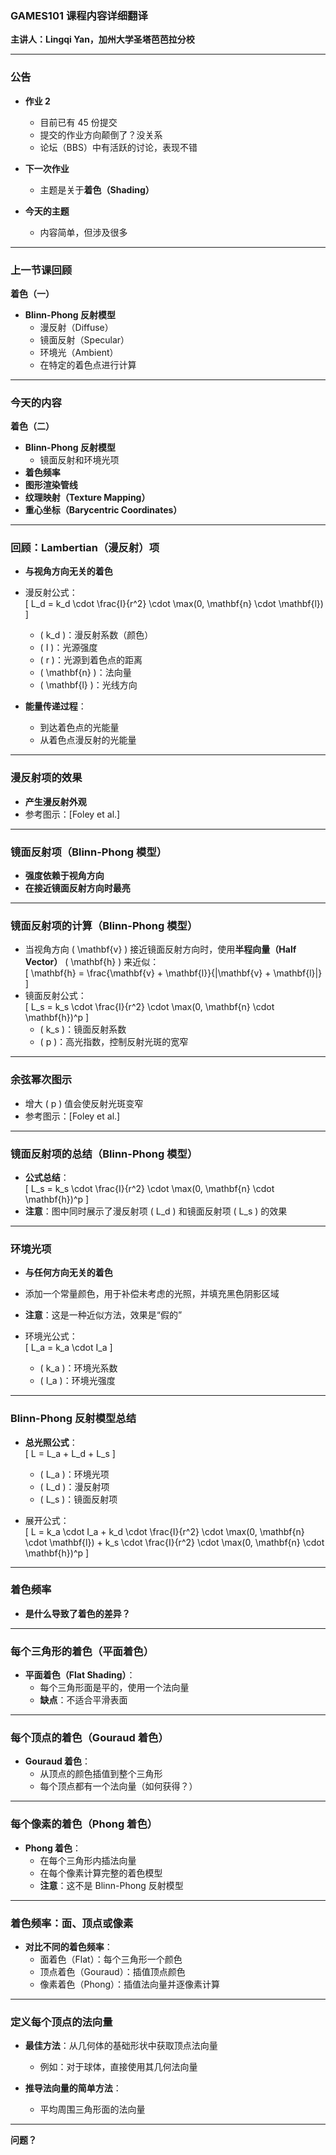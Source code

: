 ### GAMES101 课程内容详细翻译  
**主讲人：Lingqi Yan，加州大学圣塔芭芭拉分校**  

---

### 公告  
- **作业 2**  
  - 目前已有 45 份提交  
  - 提交的作业方向颠倒了？没关系  
  - 论坛（BBS）中有活跃的讨论，表现不错  

- **下一次作业**  
  - 主题是关于**着色（Shading）**  

- **今天的主题**  
  - 内容简单，但涉及很多  

---

### 上一节课回顾  
**着色（一）**  
- **Blinn-Phong 反射模型**  
  - 漫反射（Diffuse）  
  - 镜面反射（Specular）  
  - 环境光（Ambient）  
  - 在特定的着色点进行计算  

---

### 今天的内容  
**着色（二）**  
- **Blinn-Phong 反射模型**  
  - 镜面反射和环境光项  
- **着色频率**  
- **图形渲染管线**  
- **纹理映射（Texture Mapping）**  
- **重心坐标（Barycentric Coordinates）**  

---

### 回顾：Lambertian（漫反射）项  
- **与视角方向无关的着色**  
- 漫反射公式：  
  \[
  L_d = k_d \cdot \frac{I}{r^2} \cdot \max(0, \mathbf{n} \cdot \mathbf{l})
  \]  
  - \( k_d \)：漫反射系数（颜色）  
  - \( I \)：光源强度  
  - \( r \)：光源到着色点的距离  
  - \( \mathbf{n} \)：法向量  
  - \( \mathbf{l} \)：光线方向  

- **能量传递过程**：  
  - 到达着色点的光能量  
  - 从着色点漫反射的光能量  

---

### 漫反射项的效果  
- **产生漫反射外观**  
- 参考图示：[Foley et al.]  

---

### 镜面反射项（Blinn-Phong 模型）  
- **强度依赖于视角方向**  
- **在接近镜面反射方向时最亮**  

---

### 镜面反射项的计算（Blinn-Phong 模型）  
- 当视角方向 \( \mathbf{v} \) 接近镜面反射方向时，使用**半程向量（Half Vector）** \( \mathbf{h} \) 来近似：  
  \[
  \mathbf{h} = \frac{\mathbf{v} + \mathbf{l}}{\|\mathbf{v} + \mathbf{l}\|}
  \]  
- 镜面反射公式：  
  \[
  L_s = k_s \cdot \frac{I}{r^2} \cdot \max(0, \mathbf{n} \cdot \mathbf{h})^p
  \]  
  - \( k_s \)：镜面反射系数  
  - \( p \)：高光指数，控制反射光斑的宽窄  

---

### 余弦幂次图示  
- 增大 \( p \) 值会使反射光斑变窄  
- 参考图示：[Foley et al.]  

---

### 镜面反射项的总结（Blinn-Phong 模型）  
- **公式总结**：  
  \[
  L_s = k_s \cdot \frac{I}{r^2} \cdot \max(0, \mathbf{n} \cdot \mathbf{h})^p
  \]  
- **注意**：图中同时展示了漫反射项 \( L_d \) 和镜面反射项 \( L_s \) 的效果  

---

### 环境光项  
- **与任何方向无关的着色**  
- 添加一个常量颜色，用于补偿未考虑的光照，并填充黑色阴影区域  
- **注意**：这是一种近似方法，效果是“假的”  

- 环境光公式：  
  \[
  L_a = k_a \cdot I_a
  \]  
  - \( k_a \)：环境光系数  
  - \( I_a \)：环境光强度  

---

### Blinn-Phong 反射模型总结  
- **总光照公式**：  
  \[
  L = L_a + L_d + L_s
  \]  
  - \( L_a \)：环境光项  
  - \( L_d \)：漫反射项  
  - \( L_s \)：镜面反射项  

- 展开公式：  
  \[
  L = k_a \cdot I_a + k_d \cdot \frac{I}{r^2} \cdot \max(0, \mathbf{n} \cdot \mathbf{l}) + k_s \cdot \frac{I}{r^2} \cdot \max(0, \mathbf{n} \cdot \mathbf{h})^p
  \]  

---

### 着色频率  
- **是什么导致了着色的差异？**  

---

### 每个三角形的着色（平面着色）  
- **平面着色（Flat Shading）**：  
  - 每个三角形面是平的，使用一个法向量  
  - **缺点**：不适合平滑表面  

---

### 每个顶点的着色（Gouraud 着色）  
- **Gouraud 着色**：  
  - 从顶点的颜色插值到整个三角形  
  - 每个顶点都有一个法向量（如何获得？）  

---

### 每个像素的着色（Phong 着色）  
- **Phong 着色**：  
  - 在每个三角形内插法向量  
  - 在每个像素计算完整的着色模型  
  - **注意**：这不是 Blinn-Phong 反射模型  

---

### 着色频率：面、顶点或像素  
- **对比不同的着色频率**：  
  - 面着色（Flat）：每个三角形一个颜色  
  - 顶点着色（Gouraud）：插值顶点颜色  
  - 像素着色（Phong）：插值法向量并逐像素计算  

---

### 定义每个顶点的法向量  
- **最佳方法**：从几何体的基础形状中获取顶点法向量  
  - 例如：对于球体，直接使用其几何法向量  

- **推导法向量的简单方法**：  
  - 平均周围三角形面的法向量  

---  

**问题？**
